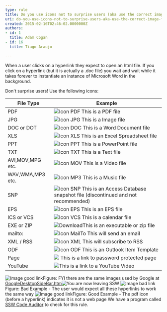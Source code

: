 ```yaml
---
type: rule
title: Do you use icons not to surprise users (aka use the correct image for files)?
uri: do-you-use-icons-not-to-surprise-users-aka-use-the-correct-image-for-files
created: 2015-02-16T02:46:02.0000000Z
authors:
- id: 1
  title: Adam Cogan
- id: 16
  title: Tiago Araujo

---
```


 
​When a user clicks on a hyperlink they expect to open an       html file. If you click on a hyperlink (but it is actually a       .doc file) you wait and wait while it takes forever to       instantiate an instance of Microsoft Word in the background.
 
Don't surprise users! Use the following icons:


| File Type  | Example  |
| --- | --- |
| PDF  | ![Icon PDF](http&#58;//www.ssw.com.au/ssw/Images/IconPdf.png) This is a PDF file  |
| JPG  | ![Icon JPG](http&#58;//www.ssw.com.au/ssw/Images/IconJpg.gif) This is a Image file  |
| DOC or DOT  | ![Icon DOC](http&#58;//www.ssw.com.au/ssw/Images/IconDoc.png) This is a Word Document file  |
| XLS  | ![Icon XLS](http&#58;//www.ssw.com.au/ssw/Images/IconXls.gif) This is an Excel Spreadsheet file  |
| PPT  | ![Icon PPT](http&#58;//www.ssw.com.au/ssw/Images/IconPPT.png) This is a PowerPoint file  |
| TXT  | ![Icon TXT](http&#58;//www.ssw.com.au/ssw/Images/IconTxt.gif) This is a Text file  |
| AVI,MOV,MPG etc.  | ![Icon MOV](http&#58;//www.ssw.com.au/ssw/Images/IconMov.gif) This is a Video file  |
| WAV,WMA,MP3 etc.  | ![Icon MP3](http&#58;//www.ssw.com.au/ssw/Images/IconMus.gif) This is a Music file  |
| SNP  | ![Icon SNP](http&#58;//www.ssw.com.au/ssw/Images/IconSnp.gif) This is an Access Database snapshot file (discontinued and not recommended) |
| EPS  | ![Icon EPS](http&#58;//www.ssw.com.au/ssw/Images/IconEps.gif) This is an EPS file  |
| ICS or VCS  | ![Icon VCS](http&#58;//www.ssw.com.au/ssw/Images/IconVCS.gif) This is a calendar file  |
| EXE or ZIP  | ![Download](http&#58;//www.ssw.com.au/ssw/Images/Download.gif)This is an executable or zip file  |
| mailto:  | ![Icon MailTo](http&#58;//www.ssw.com.au/ssw/Images/IconMailTo.gif) This will send an email  |
| XML / RSS  | ![Icon XML](http&#58;//www.ssw.com.au/ssw/Images/IconXML.gif) This will subscribe to RSS |
| ODF | ![Icon ODF](http&#58;//www.ssw.com.au/ssw/Images/IconOFT.gif) This is an Outlook Item Template |
| Page                          | ![](http&#58;//www.ssw.com.au/SSW/Standards/Rules/Images/ms_lock.gif) This is a link to password protected page  |
| ​YouTube | ​![](/PublishingImages/_t/youtube-icon_png.jpg)This is a link to a YouTube Video |

![Image good link](http&#58;//www.ssw.com.au/SSW/Standards/Rules/Images/GoogleIcons.gif)Figure: FYI there are the same images used by Google at <br>      [GoogleDesktopSideBar.htm](http&#58;//desktop.google.com/features.html)![](http&#58;//www.ssw.com.au/ssw/images/external.gif "You are now leaving SSW")
 ![Image bad link](http&#58;//www.ssw.com.au/SSW/Standards/Rules/Images/IconImageBad.gif)Figure: Bad Example - The user would expect all these hyperlinks to work the same way
 ![Image good link](http&#58;//www.ssw.com.au/SSW/Standards/Rules/Images/IconImageGood.gif)Figure: Good Example - The pdf icon (before a hyperlink) indicates it is not a web page
  We have a program called  [SSW Code Auditor](http&#58;//www.ssw.com.au/ssw/CodeAuditor/) to check for this rule.   
